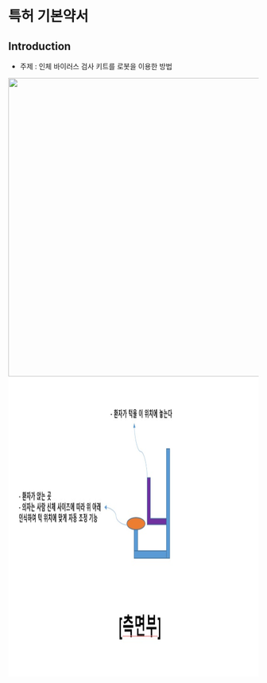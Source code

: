# **특허 기본약서** 

## Introduction

- 주제 : 인체 바이러스 검사 키트를 로봇을 이용한 방법
  
<img src="./p.jpg"  width="900" height="600">
<img src="./s.jpg"  width="900" height="600">

</p>
